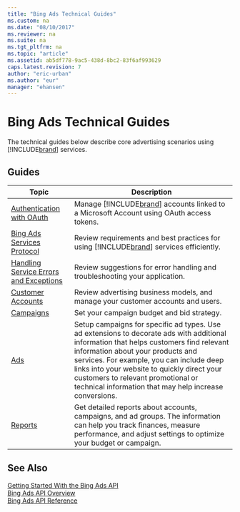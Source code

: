 ```yaml
---
title: "Bing Ads Technical Guides"
ms.custom: na
ms.date: "08/10/2017"
ms.reviewer: na
ms.suite: na
ms.tgt_pltfrm: na
ms.topic: "article"
ms.assetid: ab5df778-9ac5-438d-8bc2-83f6af993629
caps.latest.revision: 7
author: "eric-urban"
ms.author: "eur"
manager: "ehansen"
---
```

# Bing Ads Technical Guides
The technical guides below describe core advertising scenarios using [!INCLUDE[brand](../concepts/includes/brand.md)] services.

## Guides

|Topic|Description|
|---------|---------------|
|[Authentication with OAuth](../concepts/guides/authentication-with-oauth.md)|Manage [!INCLUDE[brand](../concepts/includes/brand.md)] accounts linked to a Microsoft Account using OAuth access tokens.|
|[Bing Ads Services Protocol](../concepts/guides/bing-ads-services-protocol.md)|Review requirements and best practices for using [!INCLUDE[brand](../concepts/includes/brand.md)] services efficiently.|
|[Handling Service Errors and Exceptions](../concepts/guides/handling-service-errors-and-exceptions.md)|Review suggestions for error handling and troubleshooting your application.|
|[Customer Accounts](../concepts/guides/customer-accounts.md)|Review advertising business models, and manage your customer accounts and users.|
|[Campaigns](../concepts/guides/campaigns.md)|Set your campaign budget and bid strategy.|
|[Ads](../concepts/guides/ads.md)|Setup campaigns for specific ad types. Use ad extensions to decorate ads with additional information that helps customers find relevant information about your products and services. For example, you can include deep links into your website to quickly direct your customers to relevant promotional or technical information that may help increase conversions.|
|[Reports](../concepts/guides/reports.md)|Get detailed reports about accounts, campaigns, and ad groups. The information can help you track finances, measure performance, and adjust settings to optimize your budget or campaign.|

## See Also
[Getting Started With the Bing Ads API](../concepts/getting-started-with-the-bing-ads-api.md)  
[Bing Ads API Overview](../concepts/bing-ads-api-overview.md)  
[Bing Ads API Reference](../concepts/bing-ads-api-reference.md)  

